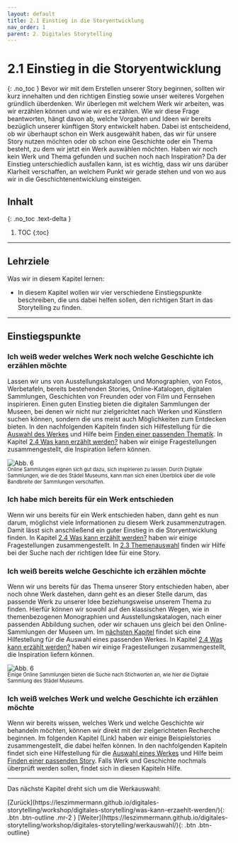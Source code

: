 ```yaml
---
layout: default
title: 2.1 Einstieg in die Storyentwicklung
nav_order: 1
parent: 2. Digitales Storytelling
---
```

# 2.1 Einstieg in die Storyentwicklung
{: .no_toc }
Bevor wir mit dem Erstellen unserer Story beginnen, sollten wir kurz innehalten und den richtigen Einstieg sowie unser weiteres Vorgehen gründlich überdenken. Wir überlegen mit welchem Werk wir arbeiten, was wir erzählen können und wie wir es erzählen. Wie wir diese Frage beantworten, hängt davon ab, welche Vorgaben und Ideen wir bereits bezüglich unserer künftigen Story entwickelt haben. Dabei ist entscheidend, ob wir überhaupt schon ein Werk ausgewählt haben, das wir für unsere Story nutzen möchten oder ob schon eine Geschichte oder ein Thema besteht, zu dem wir jetzt ein Werk auswählen möchten. Haben wir noch kein Werk und Thema gefunden und suchen noch nach Inspiration? Da der Einstieg unterschiedlich ausfallen kann, ist es wichtig, dass wir uns darüber Klarheit verschaffen, an welchem Punkt wir gerade stehen und von wo aus wir in die Geschichtenentwicklung einsteigen.

## Inhalt
{: .no_toc .text-delta }

1. TOC
{:toc}

---

## Lehrziele
Was wir in diesem Kapitel lernen:
- In diesem Kapitel wollen wir vier verschiedene Einstiegspunkte beschreiben, die uns dabei helfen sollen, den richtigen Start in das Storytelling zu finden.

---

## Einstiegspunkte
### Ich weiß weder welches Werk noch welche Geschichte ich erzählen möchte
Lassen wir uns von Ausstellungskatalogen und Monographien, von Fotos, Werbetafeln, bereits bestehenden Stories, Online-Katalogen, digitalen Sammlungen, Geschichten von Freunden oder von Film und Fernsehen inspirieren. 
Einen guten Einstieg bieten die digitalen Sammlungen der Museen, bei denen wir nicht nur zielgerichtet nach Werken und Künstlern suchen können, sondern die uns meist auch Möglichkeiten zum Entdecken bieten. In den nachfolgenden Kapiteln finden sich Hilfestellung für die [Auswahl des Werkes](https://leszimmermann.github.io/digitales-storytelling/workshop/digitales-storytelling/werkauswahl/) und Hilfe beim [Finden einer passenden Thematik](https://leszimmermann.github.io/digitales-storytelling/workshop/digitales-storytelling/themenauswahl/). In Kapitel [2.4 Was kann erzählt werden?](https://leszimmermann.github.io/digitales-storytelling/workshop/digitales-storytelling/was-kann-erzaehlt-werden/) haben wir einige Fragestellungen zusammengestellt, die Inspiration liefern können.

![Abb. 6](https://cdn.lesliepzimmermann.de/storytelling/2-1-1_Digitale-Sammlung-Staedel.jpg)
<p style="font-size: 0.8em;margin-top:-15px;"> Online Sammlungen eignen sich gut dazu, sich inspirieren zu lassen. Durch Digitale Sammlungen, wie die des Städel Museums, kann man sich einen Überblick über die volle Bandbreite der Sammlungen verschaffen.
</p>

### Ich habe mich bereits für ein Werk entschieden
Wenn wir uns bereits für ein Werk entschieden haben, dann geht es nun darum, möglichst viele Informationen zu diesem Werk zusammenzutragen. Damit lässt sich anschließend ein guter Einstieg in die Storyentwicklung finden. In Kapitel [2.4 Was kann erzählt werden?](https://leszimmermann.github.io/digitales-storytelling/workshop/digitales-storytelling/was-kann-erzaehlt-werden/) haben wir einige Fragestellungen zusammengestellt. In [2.3 Themenauswahl](https://leszimmermann.github.io/digitales-storytelling/workshop/digitales-storytelling/themenauswahl/) finden wir Hilfe bei der Suche nach der richtigen Idee für eine Story.

### Ich weiß bereits welche Geschichte ich erzählen möchte
Wenn wir uns bereits für das Thema unserer Story entschieden haben, aber noch ohne Werk dastehen, dann geht es an dieser Stelle darum, das passende Werk zu unserer Idee beziehungsweise unserem Thema zu finden. Hierfür können wir sowohl auf den klassischen Wegen, wie in themenbezogenen Monographien und Ausstellungskatalogen, nach einer passenden Abbildung suchen, oder wir schauen uns gleich bei den Online-Sammlungen der Museen um. Im [nächsten Kapitel](https://leszimmermann.github.io/digitales-storytelling/workshop/digitales-storytelling/werkauswahl/) findet sich eine Hilfestellung für die Auswahl eines passenden Werkes. In Kapitel [2.4 Was kann erzählt werden?](https://leszimmermann.github.io/digitales-storytelling/workshop/digitales-storytelling/was-kann-erzaehlt-werden/) haben wir einige Fragestellungen zusammengestellt, die Inspiration liefern können.

![Abb. 6](https://cdn.lesliepzimmermann.de/storytelling/2-1-2_Digitale-Sammlung-Staedel-Liebe.jpg)
<p style="font-size: 0.8em;margin-top:-15px;">Einige Online Sammlungen bieten die Suche nach Stichworten an, wie hier die Digitale Sammlung des Städel Museums.</p>

### Ich weiß welches Werk und welche Geschichte ich erzählen möchte
Wenn wir bereits wissen, welches Werk und welche Geschichte wir behandeln möchten, können wir direkt mit der zielgerichteten Recherche beginnen. Im folgenden Kapitel (Link) haben wir einige Beispielstories zusammengestellt, die dabei helfen können. In den nachfolgenden Kapiteln findet sich eine Hilfestellung für die [Auswahl eines Werkes](https://leszimmermann.github.io/digitales-storytelling/workshop/digitales-storytelling/werkauswahl/) und Hilfe beim [Finden einer passenden Story](https://leszimmermann.github.io/digitales-storytelling/workshop/digitales-storytelling/themenauswahl/). Falls Werk und Geschichte nochmals überprüft werden sollen, findet sich in diesen Kapiteln Hilfe.

---

Das nächste Kapitel dreht sich um die Werkauswahl:

<span class="fs-8">
[Zurück](https://leszimmermann.github.io/digitales-storytelling/workshop/digitales-storytelling/was-kann-erzaehlt-werden/){: .btn .btn-outline .mr-2 } 
</span>
<span class="fs-8">
[Weiter](https://leszimmermann.github.io/digitales-storytelling/workshop/digitales-storytelling/werkauswahl/){: .btn .btn-outline}
</span>